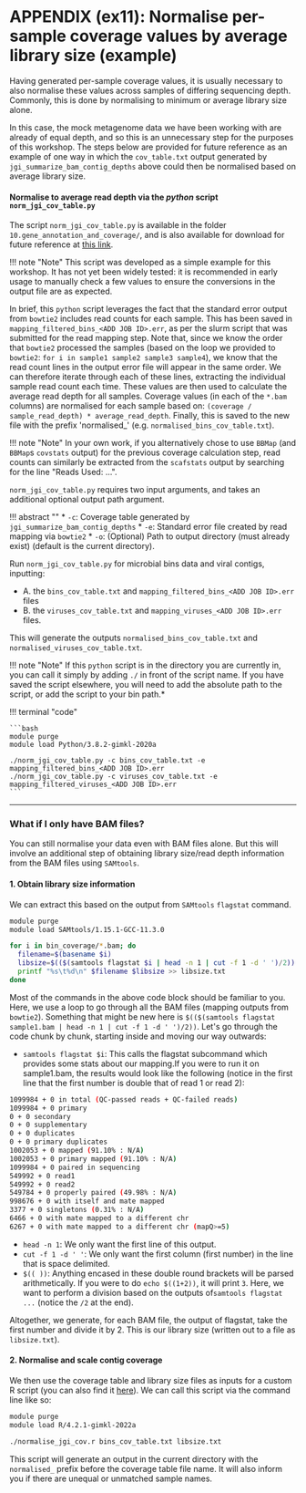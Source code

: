 # APPENDIX (ex11): Normalise per-sample coverage values by average library size (example)

Having generated per-sample coverage values, it is usually necessary to also normalise these values across samples of differing sequencing depth. Commonly, this is done by normalising to minimum or average library size alone. 

In this case, the mock metagenome data we have been working with are already of equal depth, and so this is an unnecessary step for the purposes of this workshop. The steps below are provided for future reference as an example of one way in which the `cov_table.txt` output generated by `jgi_summarize_bam_contig_depths` above could then be normalised based on average library size. 

#### Normalise to average read depth via the *python* script `norm_jgi_cov_table.py`

The script `norm_jgi_cov_table.py` is available in the folder `10.gene_annotation_and_coverage/`, and is also available for download for future reference at [this link](../scripts/norm_jgi_cov_table.py). 

!!! note "Note"
    This script was developed as a simple example for this workshop. It has not yet been widely tested: it is recommended in early usage to manually check a few values to ensure the conversions in the output file are as expected.

In brief, this `python` script leverages the fact that the standard error output from `bowtie2` includes read counts for each sample. This has been saved in `mapping_filtered_bins_<ADD JOB ID>.err`, as per the slurm script that was submitted for the read mapping step. Note that, since we know the order that `bowtie2` processed the samples (based on the loop we provided to `bowtie2`: `for i in sample1 sample2 sample3 sample4`), we know that the read count lines in the output error file will appear in the same order. We can therefore iterate through each of these lines, extracting the individual sample read count each time. These values are then used to calculate the average read depth for all samples. Coverage values (in each of the `*.bam` columns) are normalised for each sample based on: `(coverage / sample_read_depth) * average_read_depth`. Finally, this is saved to the new file with the prefix 'normalised_' (e.g. `normalised_bins_cov_table.txt`).

!!! note "Note"
    In your own work, if you alternatively chose to use `BBMap` (and `BBMap`s `covstats` output) for the previous coverage calculation step, read counts can similarly be extracted from the `scafstats` output by searching for the line "Reads Used: ...".

`norm_jgi_cov_table.py` requires two input arguments, and takes an additional optional output path argument.

!!! abstract ""
    * `-c`: Coverage table generated by `jgi_summarize_bam_contig_depths`
    * `-e`: Standard error file created by read mapping via `bowtie2`
    * `-o`: (Optional) Path to output directory (must already exist) (default is the current directory).

Run `norm_jgi_cov_table.py` for microbial bins data and viral contigs, inputting:

* A. the `bins_cov_table.txt` and `mapping_filtered_bins_<ADD JOB ID>.err` files
* B. the `viruses_cov_table.txt` and `mapping_viruses_<ADD JOB ID>.err` files. 

This will generate the outputs `normalised_bins_cov_table.txt` and `normalised_viruses_cov_table.txt`. 

!!! note "Note"
    If this `python` script is in the directory you are currently in, you can call it simply by adding `./` in front of the script name. If you have saved the script elsewhere, you will need to add the absolute path to the script, or add the script to your bin path.*

!!! terminal "code"

    ```bash
    module purge
    module load Python/3.8.2-gimkl-2020a
    
    ./norm_jgi_cov_table.py -c bins_cov_table.txt -e mapping_filtered_bins_<ADD JOB ID>.err
    ./norm_jgi_cov_table.py -c viruses_cov_table.txt -e mapping_filtered_viruses_<ADD JOB ID>.err
    ```

---

### What if I only have BAM files?
You can still normalise your data even with BAM files alone. But this will involve an additional step of obtaining library size/read depth information from the BAM files using `SAMtools`.

#### 1. Obtain library size information
We can extract this based on the output from `SAMtools` `flagstat` command.

```bash
module purge
module load SAMtools/1.15.1-GCC-11.3.0

for i in bin_coverage/*.bam; do
  filename=$(basename $i)
  libsize=$(($(samtools flagstat $i | head -n 1 | cut -f 1 -d ' ')/2))
  printf "%s\t%d\n" $filename $libsize >> libsize.txt
done
```

Most of the commands in the above code block should be familiar to you. Here, we use a loop to go through all the BAM files (mapping outputs from `bowtie2`). Something that might be new here is `$(($(samtools flagstat sample1.bam | head -n 1 | cut -f 1 -d ' ')/2))`. Let's go through the code chunk by chunk, starting inside and moving our way outwards:

- `samtools flagstat $i`: This calls the flagstat subcommand which provides some stats about our mapping.If you were to run it on sample1.bam, the results would look like the following (notice in the first line that the first number is double that of read 1 or read 2):
```bash
1099984 + 0 in total (QC-passed reads + QC-failed reads)
1099984 + 0 primary
0 + 0 secondary
0 + 0 supplementary
0 + 0 duplicates
0 + 0 primary duplicates
1002053 + 0 mapped (91.10% : N/A)
1002053 + 0 primary mapped (91.10% : N/A)
1099984 + 0 paired in sequencing
549992 + 0 read1
549992 + 0 read2
549784 + 0 properly paired (49.98% : N/A)
998676 + 0 with itself and mate mapped
3377 + 0 singletons (0.31% : N/A)
6466 + 0 with mate mapped to a different chr
6267 + 0 with mate mapped to a different chr (mapQ>=5)
``` 
- `head -n 1`: We only want the first line of this output.
- `cut -f 1 -d ' '`: We only want the first column (first number) in the line that is space delimited.
- `$(( ))`: Anything encased in these double round brackets will be parsed arithmetically. If you were to do `echo $((1+2))`, it will print `3`. Here, we want to perform a division based on the outputs of`samtools flagstat ...` (notice the `/2` at the end).

Altogether, we generate, for each BAM file, the output of flagstat, take the first number and divide it by 2. This is our library size (written out to a file as `libsize.txt`). 

#### 2. Normalise and scale contig coverage
We then use the coverage table and library size files as inputs for a custom R script (you can also find it [here](../scripts/normalise_jgi_cov.r)). We can call this script via the command line like so:

```bash
module purge
module load R/4.2.1-gimkl-2022a

./normalise_jgi_cov.r bins_cov_table.txt libsize.txt
```

This script will generate an output in the current directory with the `normalised_` prefix before the coverage table file name. It will also inform you if there are unequal or unmatched sample names.

